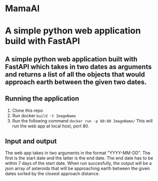 # MamaAI

# A simple python web application build with FastAPI

## A simple python web application built with FastAPI which takes in two dates as arguments and returns a list of all the objects that would approach earth between the given two dates. 

## Running the application 
1. Clone this repo 
2. Run docker `build -t ImageName` 
3. Run the following command `docker run -p 80:80 ImageName/`
This will run the web app at local host, port 80. 

## Input and output 
The web app takes in two arguments in the format "YYYY-MM-DD". The first is the start date and the latter is the end date. The end date has to be within 7 days of the start date. 
When run succesfully, the output will be a json array of asteroids that will be approaching earth between the given dates sorted by the closest approach distance. 
